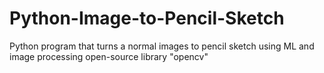 # Python-Image-to-Pencil-Sketch
Python program that turns a normal images to pencil sketch using ML and image processing open-source library "opencv"

